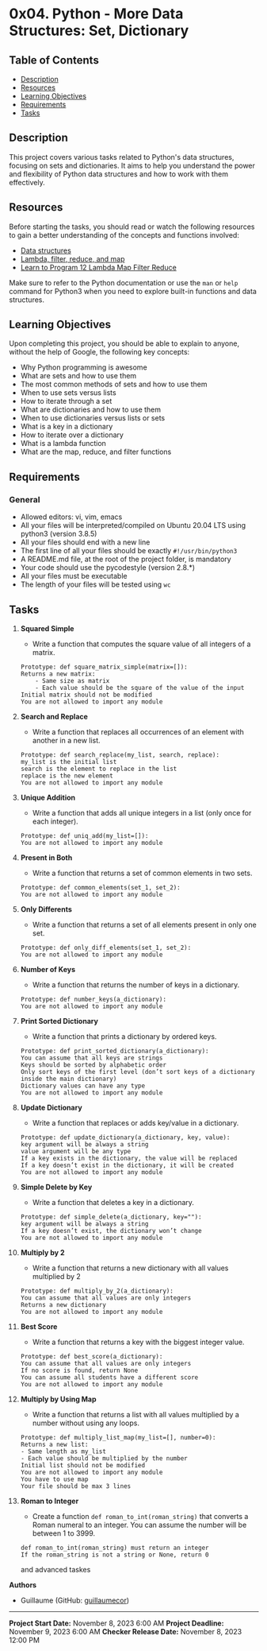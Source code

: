 # 0x04. Python - More Data Structures: Set, Dictionary

## Table of Contents
* [Description](#description)
* [Resources](#resources)
* [Learning Objectives](#learning-objectives)
* [Requirements](#requirements)
* [Tasks](#tasks)

## Description
This project covers various tasks related to Python's data structures, focusing on sets and dictionaries. It aims to help you understand the power and flexibility of Python data structures and how to work with them effectively.

## Resources
Before starting the tasks, you should read or watch the following resources to gain a better understanding of the concepts and functions involved:
* [Data structures](#)
* [Lambda, filter, reduce, and map](#)
* [Learn to Program 12 Lambda Map Filter Reduce](#)

Make sure to refer to the Python documentation or use the `man` or `help` command for Python3 when you need to explore built-in functions and data structures.

## Learning Objectives
Upon completing this project, you should be able to explain to anyone, without the help of Google, the following key concepts:
- Why Python programming is awesome
- What are sets and how to use them
- The most common methods of sets and how to use them
- When to use sets versus lists
- How to iterate through a set
- What are dictionaries and how to use them
- When to use dictionaries versus lists or sets
- What is a key in a dictionary
- How to iterate over a dictionary
- What is a lambda function
- What are the map, reduce, and filter functions

## Requirements
### General
- Allowed editors: vi, vim, emacs
- All your files will be interpreted/compiled on Ubuntu 20.04 LTS using python3 (version 3.8.5)
- All your files should end with a new line
- The first line of all your files should be exactly `#!/usr/bin/python3`
- A README.md file, at the root of the project folder, is mandatory
- Your code should use the pycodestyle (version 2.8.*)
- All your files must be executable
- The length of your files will be tested using `wc`

## Tasks
1. **Squared Simple**
    - Write a function that computes the square value of all integers of a matrix.

    ```
    Prototype: def square_matrix_simple(matrix=[]):
    Returns a new matrix:
        - Same size as matrix
        - Each value should be the square of the value of the input
    Initial matrix should not be modified
    You are not allowed to import any module
    ```

2. **Search and Replace**
    - Write a function that replaces all occurrences of an element with another in a new list.

    ```
    Prototype: def search_replace(my_list, search, replace):
    my_list is the initial list
    search is the element to replace in the list
    replace is the new element
    You are not allowed to import any module
    ```

3. **Unique Addition**
    - Write a function that adds all unique integers in a list (only once for each integer).

    ```
    Prototype: def uniq_add(my_list=[]):
    You are not allowed to import any module
    ```

4. **Present in Both**
    - Write a function that returns a set of common elements in two sets.

    ```
    Prototype: def common_elements(set_1, set_2):
    You are not allowed to import any module
    ```

5. **Only Differents**
    - Write a function that returns a set of all elements present in only one set.

    ```
    Prototype: def only_diff_elements(set_1, set_2):
    You are not allowed to import any module
    ```

6. **Number of Keys**
    - Write a function that returns the number of keys in a dictionary.

    ```
    Prototype: def number_keys(a_dictionary):
    You are not allowed to import any module
    ```

7. **Print Sorted Dictionary**
    - Write a function that prints a dictionary by ordered keys.

    ```
    Prototype: def print_sorted_dictionary(a_dictionary):
    You can assume that all keys are strings
    Keys should be sorted by alphabetic order
    Only sort keys of the first level (don’t sort keys of a dictionary inside the main dictionary)
    Dictionary values can have any type
    You are not allowed to import any module
    ```

8. **Update Dictionary**
    - Write a function that replaces or adds key/value in a dictionary.

    ```
    Prototype: def update_dictionary(a_dictionary, key, value):
    key argument will be always a string
    value argument will be any type
    If a key exists in the dictionary, the value will be replaced
    If a key doesn’t exist in the dictionary, it will be created
    You are not allowed to import any module
    ```

9. **Simple Delete by Key**
    - Write a function that deletes a key in a dictionary.

    ```
    Prototype: def simple_delete(a_dictionary, key=""):
    key argument will be always a string
    If a key doesn’t exist, the dictionary won’t change
    You are not allowed to import any module
    ```

10. **Multiply by 2**
    - Write a function that returns a new dictionary with all values multiplied by 2

    ```
    Prototype: def multiply_by_2(a_dictionary):
    You can assume that all values are only integers
    Returns a new dictionary
    You are not allowed to import any module
    ```

11. **Best Score**
    - Write a function that returns a key with the biggest integer value.

    ```
    Prototype: def best_score(a_dictionary):
    You can assume that all values are only integers
    If no score is found, return None
    You can assume all students have a different score
    You are not allowed to import any module
    ```

12. **Multiply by Using Map**
    - Write a function that returns a list with all values multiplied by a number without using any loops.

    ```
    Prototype: def multiply_list_map(my_list=[], number=0):
    Returns a new list:
    - Same length as my_list
    - Each value should be multiplied by the number
    Initial list should not be modified
    You are not allowed to import any module
    You have to use map
    Your file should be max 3 lines
    ```

13. **Roman to Integer**
    - Create a function `def roman_to_int(roman_string)` that converts a Roman numeral to an integer. You can assume the number will be between 1 to 3999.

    ```
    def roman_to_int(roman_string) must return an integer
    If the roman_string is not a string or None, return 0
    ```
	and advanced taskes

**Authors**
- Guillaume (GitHub: [guillaumecor](https://github.com/guillaumecor))

---

**Project Start Date:** November 8, 2023 6:00 AM
**Project Deadline:** November 9, 2023 6:00 AM
**Checker Release Date:** November 8, 2023 12:00 PM

